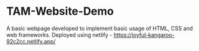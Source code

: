 # TAM-Website-Demo

A basic webpage developed to implement basic usage of HTML, CSS and web frameworks.
Deployed using netlify - https://joyful-kangaroo-92c2cc.netlify.app/
